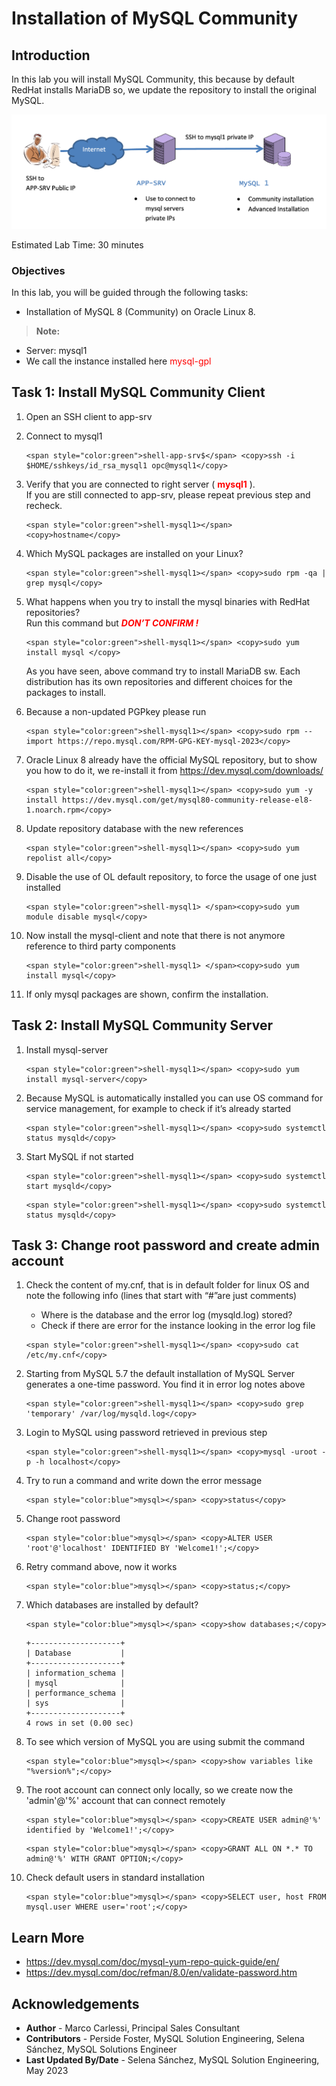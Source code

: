 # Installation of MySQL Community 

## Introduction
 In this lab you will install MySQL Community, this because by default RedHat installs MariaDB so, we update the repository to install the original MySQL.

![MYSQLEE](./images/set-up-mysql1.png "set up mysql1")

Estimated Lab Time: 30 minutes



### Objectives

In this lab, you will be guided through the following tasks: 
* Installation of MySQL 8 (Community) on Oracle Linux 8. 


> **Note:** 
  * Server: mysql1
  * We call the instance installed here <span style="color:red">mysql-gpl</span>

## Task 1: Install MySQL Community Client

1. Open an SSH client to app-srv

2. Connect to mysql1

    ```
    <span style="color:green">shell-app-srv$</span> <copy>ssh -i $HOME/sshkeys/id_rsa_mysql1 opc@mysql1</copy>
    ```

3. Verify that you are connected to right server (<span style="color:red"> **mysql1** </span>).  
    If you are still connected to app-srv, please repeat previous step and recheck.  
    ```
    <span style="color:green">shell-mysql1></span> <copy>hostname</copy>
    ```

4. Which MySQL packages are installed on your Linux?

    ```
    <span style="color:green">shell-mysql1></span> <copy>sudo rpm -qa | grep mysql</copy>
    ```

5. What happens when you try to install the mysql binaries with RedHat repositories?  
    Run this command but <span style="color:red"> ***DON’T CONFIRM !*** </span>

    ```
    <span style="color:green">shell-mysql1></span> <copy>sudo yum install mysql </copy>
    ```

    As you have seen, above command try to install MariaDB sw. Each distribution has its own repositories and different choices for the packages to install.

6. Because a non-updated PGPkey please run

    ```
    <span style="color:green">shell-mysql1></span> <copy>sudo rpm --import https://repo.mysql.com/RPM-GPG-KEY-mysql-2023</copy>
    ```

7. Oracle Linux 8 already have the official MySQL repository, but to show you how to do it, we re-install it from https://dev.mysql.com/downloads/
    ```
    <span style="color:green">shell-mysql1></span> <copy>sudo yum -y install https://dev.mysql.com/get/mysql80-community-release-el8-1.noarch.rpm</copy>
    ```

8. Update repository database with the new references
    ```
    <span style="color:green">shell-mysql1></span> <copy>sudo yum repolist all</copy>
    ```

9. Disable the use of OL default repository, to force the usage of one just installed   
    ```
    <span style="color:green">shell-mysql1> </span><copy>sudo yum module disable mysql</copy>
    ```

10. Now install the mysql-client and note that there is not anymore reference to third party components
    ```
    <span style="color:green">shell-mysql1> </span><copy>sudo yum install mysql</copy>
    ```

11. If only mysql packages are shown, confirm the installation.

## Task 2: Install MySQL Community Server

1. Install mysql-server
    ```
    <span style="color:green">shell-mysql1></span> <copy>sudo yum install mysql-server</copy>
    ```

2. Because MySQL is automatically installed you can use OS command for service management, for example to check if it’s already started
    ```
    <span style="color:green">shell-mysql1></span> <copy>sudo systemctl status mysqld</copy>
    ```

3. Start MySQL if not started
    ```
    <span style="color:green">shell-mysql1></span> <copy>sudo systemctl start mysqld</copy>
    ```

    ```
    <span style="color:green">shell-mysql1></span> <copy>sudo systemctl status mysqld</copy>
    ```

## Task 3: Change root password and create admin account
1. Check the content of my.cnf, that is in default folder for linux OS and note the following info (lines that start with “#”are just comments)
    * Where is the database and the error log (mysqld.log) stored?
    * Check if there are error for the instance looking in the error log file

    ```
    <span style="color:green">shell-mysql1></span> <copy>sudo cat /etc/my.cnf</copy>
    ```

2. Starting from MySQL 5.7 the default installation of MySQL Server generates a one-time password. You find it in error log notes above 
    ```
    <span style="color:green">shell-mysql1></span> <copy>sudo grep 'temporary' /var/log/mysqld.log</copy>
    ```

3. Login to MySQL using password retrieved in previous step
    ```
    <span style="color:green">shell-mysql1></span> <copy>mysql -uroot -p -h localhost</copy>
    ```

4. Try to run a command and write down the error message
    ```
    <span style="color:blue">mysql></span> <copy>status</copy>
    ```

5. Change root password
    ```
    <span style="color:blue">mysql></span> <copy>ALTER USER 'root'@'localhost' IDENTIFIED BY 'Welcome1!';</copy>
    ```

6. Retry command above, now it works

    ```
    <span style="color:blue">mysql></span> <copy>status;</copy>
    ```

7. Which databases are installed by default?
    ```
    <span style="color:blue">mysql></span> <copy>show databases;</copy>
    ```
    ```
    +--------------------+
    | Database           |
    +--------------------+
    | information_schema |
    | mysql              |
    | performance_schema |
    | sys                |
    +--------------------+
    4 rows in set (0.00 sec)
    ```

8. To see which version of MySQL you are using submit the command

    ```
    <span style="color:blue">mysql></span> <copy>show variables like "%version%";</copy>
    ```

9. The root account can connect only locally, so we create now the 'admin'@'%' account that can connect remotely 
    ```
    <span style="color:blue">mysql></span> <copy>CREATE USER admin@'%' identified by 'Welcome1!';</copy>
    ```
    ```
    <span style="color:blue">mysql></span> <copy>GRANT ALL ON *.* TO admin@'%' WITH GRANT OPTION;</copy>
    ```

10. Check default users in standard installation

    ```
    <span style="color:blue">mysql></span> <copy>SELECT user, host FROM mysql.user WHERE user='root';</copy>
    ```

## Learn More
* https://dev.mysql.com/doc/mysql-yum-repo-quick-guide/en/
* https://dev.mysql.com/doc/refman/8.0/en/validate-password.htm

## Acknowledgements
* **Author** - Marco Carlessi, Principal Sales Consultant
* **Contributors** -  Perside Foster, MySQL Solution Engineering, Selena Sánchez, MySQL Solutions Engineer
* **Last Updated By/Date** - Selena Sánchez, MySQL Solution Engineering, May 2023
